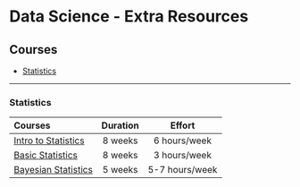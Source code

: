 # Data Science - Extra Resources

## Courses

- [Statistics](#statistics)

---

### Statistics

Courses | Duration | Effort
:-- | :--: | :--:
[Intro to Statistics](https://www.udacity.com/course/intro-to-statistics--st101)| 8 weeks | 6 hours/week
[Basic Statistics](https://www.coursera.org/learn/basic-statistics)| 8 weeks | 3 hours/week
[Bayesian Statistics](https://www.coursera.org/learn/bayesian)| 5 weeks | 5-7 hours/week
